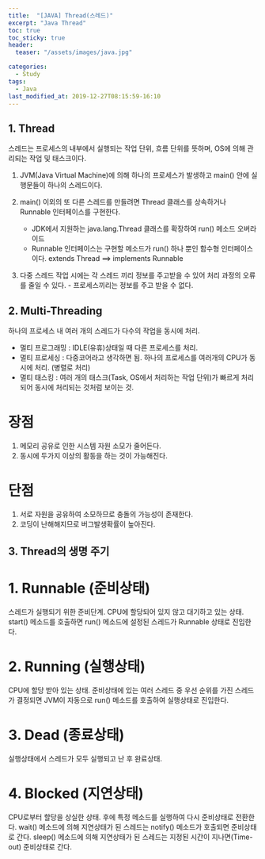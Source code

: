 ```yaml
---
title:  "[JAVA] Thread(스레드)"
excerpt: "Java Thread"
toc: true
toc_sticky: true
header:
  teaser: "/assets/images/java.jpg"

categories:
  - Study
tags:
  - Java
last_modified_at: 2019-12-27T08:15:59-16:10
---
```


## 1. Thread

 스레드는 프로세스의 내부에서 실행되는 작업 단위, 흐름 단위를 뜻하며, OS에 의해 관리되는 작업 및 태스크이다.

 1. JVM(Java Virtual Machine)에 의해 하나의 프로세스가 발생하고 main() 안에 실행문들이 하나의 스레드이다.

 2. main() 이외의 또 다른 스레드를 만들려면 Thread 클래스를 상속하거나 Runnable 인터페이스를 구현한다. 
    - JDK에서 지원하는 java.lang.Thread 클래스를 확장하여 run() 메소드 오버라이드
    - Runnable 인터페이스는 구현할 메소드가 run() 하나 뿐인 함수형 인터페이스이다.
      extends Thread ==> implements Runnable
  
  3. 다중 스레드 작업 시에는 각 스레드 끼리 정보를 주고받을 수 있어 처리 과정의 오류를 줄일 수 있다.
    - 프로세스끼리는 정보를 주고 받을 수 없다.

## 2. Multi-Threading

 하나의 프로세스 내 여러 개의 스레드가 다수의 작업을 동시에 처리.

  * 멀티 프로그래밍 : IDLE(유휴)상태일 때 다른 프로세스를 처리.
  * 멀티 프로세싱 : 다중코어라고 생각하면 됨. 하나의 프로세스를 여러개의 CPU가 동시에 처리. (병렬로 처리)
  * 멀티 태스킹 : 여러 개의 태스크(Task, OS에서 처리하는 작업 단위)가 빠르게 처리되어 동시에 처리되는 것처럼 보이는 것.

 # 장점
  1. 메모리 공유로 인한 시스템 자원 소모가 줄어든다.
  2. 동시에 두가지 이상의 활동을 하는 것이 가능해진다.

 # 단점
  1. 서로 자원을 공유하여 소모하므로 충돌의 가능성이 존재한다.
  2. 코딩이 난해해지므로 버그발생확률이 높아진다.

## 3. Thread의 생명 주기

 # 1. Runnable (준비상태)
  스레드가 실행되기 위한 준비단계. CPU에 할당되어 있지 않고 대기하고 있는 상태.
  start() 메소드를 호출하면 run() 메소드에 설정된 스레드가 Runnable 상태로 진입한다.

 # 2. Running (실행상태)
  CPU에 할당 받아 있는 상태. 준비상태에 있는 여러 스레드 중 우선 순위를 가진 스레드가 결정되면
  JVM이 자동으로 run() 메소드를 호출하여 실행상태로 진입한다.

 # 3. Dead (종료상태)
  실행상태에서 스레드가 모두 실행되고 난 후 완료상태.

 # 4. Blocked (지연상태)
  CPU로부터 할당을 상실한 상태. 후에 특정 메소드를 실행하여 다시 준비상태로 전환한다.
  wait() 메소드에 의해 지연상태가 된 스레드는 notify() 메소드가 호출되면 준비상태로 간다.
  sleep() 메소드에 의해 지연상태가 된 스레드는 지정된 시간이 지나면(Time-out) 준비상태로 간다.